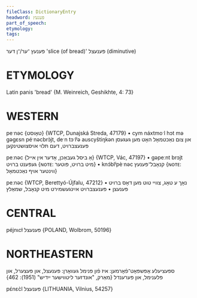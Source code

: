```yaml
---
fileClass: DictionaryEntry
headword: פּענעץ
part_of_speech: 
etymology: 
tags: 
---
```

פּענעץ
־ער/־ן
דער
'slice (of bread)'
פּענעצל
(diminutive)

ETYMOLOGY
===========
Latin panis 'bread'
{M. Weinreich, Geshikhte, 4: 73}

WESTERN
========

peˑnəc {טאָוסט} {WTCP, Dunajská Streda, 47179}
	•	cym náxtmoˑl hɔt mə gəgɛsn péˑnəcbrɔ̀jt, deˑn tɔˑlʲə auscyštiŋkən און  צום נאַכטמאָל האָט מען געגעסן פּענעצברויט, דעם תּלוי אויסצושטינקען

peːnəc {אַ ביסל געבאַכן, אָדער אין אייל} {WTCP, Vác, 47197}
	•	gəpeːnt brɔjt  געפּענט ברויט {ɴᴏᴛᴇ: מיט ברויט, פּוטער}
	•	knɔ́blʲpèˑnəc קנאָבל־פּענעץ {ɴᴏᴛᴇ: ווינטער אויף נאַכטמאָל}

peːnəc {WTCP, Berettyó-Újfalu, 47212}
	•	נאָך ע טאָג, צוויי טוט מען דאָס ברויט פּענעצן
	•	פּענעצברויט אײַנגעשמירט מיט קנאָבל, שמאַלץ

CENTRAL
========

péjnɩcɫ פּענעצל {POLAND, Wolbrom, 50196}

NORTHEASTERN
==============

ספּעציעלע אָפּשפּאָט־פֿאָרמען: איז פֿון פּנימל געוואָרן: פּענעצל, און פּעצערל, און פּלענימל, און פּערענדל
{מאַרק, "אונדזער ליטווישער ייִדיש" (1951): 462}

pɛ́nɛc̀l פּענעצל {LITHUANIA, Vilnius, 54257}